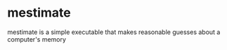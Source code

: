 # mestimate
mestimate is a simple executable that makes reasonable guesses about a computer's memory
